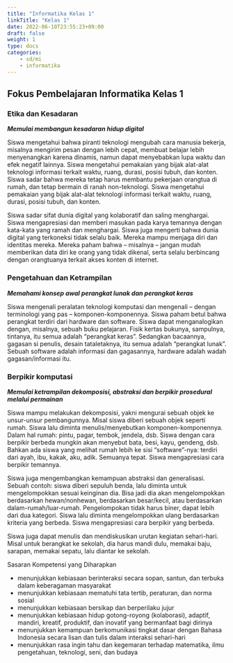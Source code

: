 ```yaml
---
title: "Informatika Kelas 1"
linkTitle: "Kelas 1"
date: 2022-06-10T23:55:23+09:00
draft: false
weight: 1
type: docs
categories:
    - sd/mi
    - informatika
---
```

## Fokus Pembelajaran Informatika Kelas 1

### Etika dan Kesadaran
***Memulai membangun kesadaran hidup digital***

Siswa mengetahui bahwa piranti teknologi mengubah cara manusia bekerja, misalnya mengirim pesan dengan lebih cepat, membuat belajar lebih menyenangkan karena dinamis, namun dapat menyebabkan lupa waktu dan efek negatif lainnya. Siswa mengetahui pemakaian yang bijak alat-alat teknologi informasi terkait waktu, ruang, durasi, posisi tubuh, dan konten. Siswa sadar bahwa mereka tetap harus membantu pekerjaan orangtua di rumah, dan tetap bermain di ranah non-teknologi. Siswa mengetahui pemakaian yang bijak alat-alat teknologi informasi terkait waktu, ruang, durasi, posisi tubuh, dan konten.

Siswa sadar sifat dunia digital yang kolaboratif dan saling menghargai. Siswa mengapresiasi dan memberi masukan pada karya temannya dengan kata-kata yang ramah dan menghargai. Siswa juga mengerti bahwa dunia digital yang terkoneksi tidak selalu baik. Mereka mampu menjaga diri dan identitas mereka. Mereka paham bahwa – misalnya – jangan mudah memberikan data diri ke orang yang tidak dikenal, serta selalu berbincang dengan orangtuanya terkait akses konten di internet.

### Pengetahuan dan Ketrampilan
***Memahami konsep awal perangkat lunak dan perangkat keras***

Siswa mengenali peralatan teknologi komputasi dan mengenali – dengan terminologi yang pas – komponen-komponennya.
Siswa paham betul bahwa perangkat terdiri dari hardware dan software. Siswa dapat menganalogikan dengan, misalnya, sebuah buku pelajaran. Fisik kertas bukunya, sampulnya, tintanya, itu semua adalah “perangkat keras”. Sedangkan bacaannya, gagasan si penulis, desain tataletaknya, itu semua adalah “perangkat lunak”. Sebuah software adalah informasi dan gagasannya, hardware adalah wadah gagasan/informasi itu.

### Berpikir komputasi
***Memulai ketrampilan dekomposisi, abstraksi dan berpikir prosedural melalui permainan***

Siswa mampu melakukan dekomposisi, yakni mengurai sebuah objek ke unsur-unsur pembangunnya. Misal siswa diberi sebuah objek seperti rumah. Siswa lalu diminta menulis/menyebutkan komponen-komponennya. Dalam hal rumah: pintu, pagar, tembok, jendela, dsb. Siswa dengan cara berpikir berbeda mungkin akan menyebut bata, besi, kayu, gendeng, dsb. Bahkan ada siswa yang melihat rumah lebih ke sisi “software”-nya: terdiri dari ayah, ibu, kakak, aku, adik. Semuanya tepat. Siswa mengapresiasi cara berpikir temannya.

Siswa juga mengembangkan kemampuan abstraksi dan generalisasi. Sebuah contoh: siswa diberi sepuluh benda, lalu diminta untuk mengelompokkan sesuai keinginan dia. Bisa jadi dia akan mengelompokkan berdasarkan hewan/nonhewan, berdasarkan besar/kecil, atau berdasarkan dalam-rumah/luar-rumah. Pengelompokan tidak harus biner, dapat lebih dari dua kategori. Siswa lalu diminta mengelompokkan ulang berdasarkan kriteria yang berbeda. Siswa mengapresiasi cara berpikir yang berbeda.

Siswa juga dapat menulis dan mendiskusikan urutan kegiatan sehari-hari. Misal untuk berangkat ke sekolah, dia harus mandi dulu, memakai baju, sarapan, memakai sepatu, lalu diantar ke sekolah.

Sasaran Kompetensi yang Diharapkan
- menunjukkan kebiasaan berinteraksi secara sopan, santun, dan terbuka dalam keberagaman masyarakat
- menunjukkan kebiasaan mematuhi tata tertib, peraturan, dan norma sosial
- menunjukkan kebiasaan bersikap dan berperilaku jujur
- menunjukkan kebiasaan hidup gotong-royong (kolaborasi), adaptif, mandiri, kreatif, produktif, dan inovatif yang bermanfaat bagi dirinya
- menunjukkan kemampuan berkomunikasi tingkat dasar dengan Bahasa Indonesia secara lisan dan tulis dalam interaksi sehari-hari
- menunjukkan rasa ingin tahu dan kegemaran terhadap matematika, ilmu pengetahuan, teknologi, seni, dan budaya